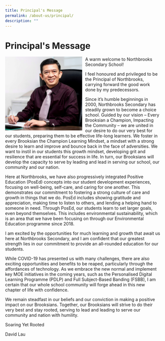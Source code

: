 ```yaml
---
title: Principal's Message
permalink: /about-us/principal/
description: ""
---
```

Principal's Message
===================

<img src="/images/123.png" style="width:250px;height:240px;margin-right:10px;" align = "left">

A warm welcome to Northbrooks Secondary School!

  

I feel honoured and privileged to be the Principal of Northbrooks, carrying forward the good work done by my predecessors.

  

Since it’s humble beginnings in 2000, Northbrooks Secondary has steadily grown to become a choice school. Guided by our vision – Every Brooksian a Champion, Impacting the Community – we are united in our desire to do our very best for our students, preparing them to be effective life-long learners. We foster in every Brooksian the Champion Learning Mindset, a mindset with a strong desire to learn and improve and bounce back in the face of adversities. We want to instil in our students this growth mindset, developing grit and resilience that are essential for success in life. In turn, our Brooksians will develop the capacity to serve by leading and lead in serving our school, our community and our nation.

Here at Northbrooks, we have also progressively integrated Positive Education (PosEd) concepts into our student development experiences, focusing on well-being, self-care, and caring for one another. This demonstrates our commitment to fostering a strong culture of care and growth in things that we do. PosEd includes showing gratitude and appreciation, making time to listen to others, and lending a helping hand to someone in need. Through PosEd, our students learn to set larger goals, even beyond themselves. This includes environmental sustainability, which is an area that we have been focusing on through our Environmental Education programme since 2018.

  

I am excited by the opportunities for much learning and growth that await us here at Northbrooks Secondary, and I am confident that our greatest strength lies in our commitment to provide an all-rounded education for our students.

  

While COVID-19 has presented us with many challenges, there are also exciting opportunities and benefits to be reaped, particularly through the affordances of technology. As we embrace the new normal and implement key MOE initiatives in the coming years, such as the Personalised Digital Learning Programme (PDLP) and Full Subject-Based Banding (FSBB), I am certain that our whole school community will forge ahead in this new chapter of life with confidence.

  

We remain steadfast in our beliefs and our conviction in making a positive impact on our Brooksians. Together, our Brooksians will strive to do their very best and stay rooted, serving to lead and leading to serve our community and nation with humility.

  

Soaring Yet Rooted

David Lau